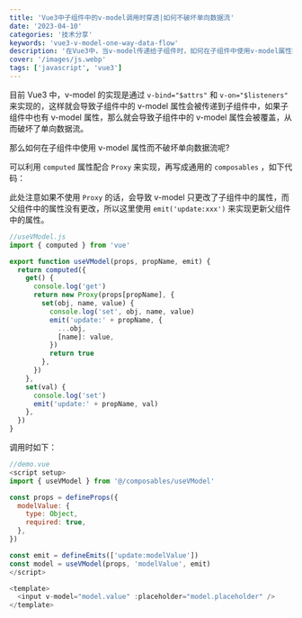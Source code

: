 ```yaml
---
title: 'Vue3中子组件中的v-model调用时穿透|如何不破坏单向数据流'
date: '2023-04-10'
categories: '技术分享'
keywords: 'vue3-v-model-one-way-data-flow'
description: '在Vue3中，当v-model传递给子组件时，如何在子组件中使用v-model属性而不破坏单向数据流？'
cover: '/images/js.webp'
tags: ['javascript', 'vue3']
---
```


目前 Vue3 中，v-model 的实现是通过 `v-bind="$attrs"` 和 `v-on="$listeners"` 来实现的，这样就会导致子组件中的 v-model 属性会被传递到子组件中，如果子组件中也有 v-model 属性，那么就会导致子组件中的 v-model 属性会被覆盖，从而破坏了单向数据流。

那么如何在子组件中使用 v-model 属性而不破坏单向数据流呢?

可以利用 `computed` 属性配合 `Proxy` 来实现，再写成通用的 `composables` ，如下代码：

此处注意如果不使用 `Proxy` 的话，会导致 v-model 只更改了子组件中的属性，而父组件中的属性没有更改，所以这里使用 `emit('update:xxx')` 来实现更新父组件中的属性。

```js
//useVModel.js
import { computed } from 'vue'

export function useVModel(props, propName, emit) {
  return computed({
    get() {
      console.log('get')
      return new Proxy(props[propName], {
        set(obj, name, value) {
          console.log('set', obj, name, value)
          emit('update:' + propName, {
            ...obj,
            [name]: value,
          })
          return true
        },
      })
    },
    set(val) {
      console.log('set')
      emit('update:' + propName, val)
    },
  })
}
```

调用时如下：

```js
//demo.vue
<script setup>
import { useVModel } from '@/composables/useVModel'

const props = defineProps({
  modelValue: {
    type: Object,
    required: true,
  },
})

const emit = defineEmits(['update:modelValue'])
const model = useVModel(props, 'modelValue', emit)
</script>

<template>
  <input v-model="model.value" :placeholder="model.placeholder" />
</template>
```
